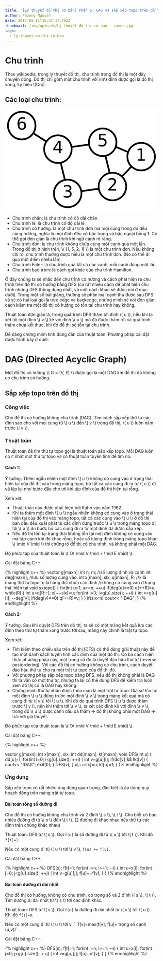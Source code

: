 ```yaml
---
title: '[Lý thuyết đồ thị cơ bản] Phần 5: DAG và sắp xếp topo trên đồ thị'
author: Phương Nguyễn
date: 2017-08-11T16:37:17.762Z
thumbnail: /img/uploads/Lý thuyết đồ thị cơ bản - cover.jpg
tags:
  - ly-thuyet-do-thi-co-ban
---
```

# Chu trình

Theo wikipedia, trong lý thuyết đồ thị, chu trình trong đồ thị là một dây chuyền đóng. Đồ thị chỉ gồm một chu trình với \\(n\\) đỉnh được gọi là đồ thị vòng, ký hiệu \\(Cn\\).

## Các loại chu trình:

![undefined](/img/uploads/ly-thuyet-do-thi-co-ban-5-1.svg)

* Chu trình chẵn: là chu trình có độ dài chẵn.
* Chu trình lẻ: là chu trình có độ dài lẻ.
* Chu trình có hướng: là một chu trình đơn mà mọi cung trong đó đều cùng hướng, nghĩa là mọi đỉnh đều có bậc trong và bậc ngoài bằng 1. Có thể gọi đơn giản là chu trình khi ngữ cảnh rõ ràng.
* Chu trình đơn: là chu trình không chứa cùng một cạnh quá một lần. Trong đồ thị ở hình trên, \\( (1, 5, 2, 1) \\) là một chu trình đơn. Nếu không chỉ rõ, chu trình thường được hiểu là một chu trình đơn. (Nó có thể đi qua một điểm nhiều lần)
* Chu trình Euler: là chu trình qua tất cả các cạnh, mỗi cạnh đúng một lần.
* Chu trình bao trùm: là cách gọi khác của chu trình Hamilton.

Ở đây chúng ta sẽ nhắc đến chu trình có hướng và cách phát hiện ra chu trình trên đồ thị có hướng bằng DFS (có rất nhiều cách để phát hiện chu trình nhưng DFS thông dụng nhất, và một cách khác sẽ được nói ở mục dưới). Trong một số bài giảng, thường sẽ phân loại cạnh thu được sau DFS và sẽ có hai loại gọi là tree edge và backedge, nhưng mình sẽ nói đơn giản cách kiểm tra một đồ thị có hướng có tồn tại chu trình hay không.

Thuật toán đơn giản là, trong quá trình DFS thăm tới đỉnh \\( u \\), nếu khi ta xét tới một đỉnh \\( v \\) kề với đỉnh \\( u \\) mà đã được thăm rồi và quá trình thăm chưa kết thúc, khi đó đồ thị sẽ tồn tại chu trình. 

Dễ dàng chứng minh tính đúng đắn của thuật toán. Phương pháp cài đặt được trình bày ở dưới.

# DAG \(Directed Acyclic Graph\)

Một đồ thị có hướng \\( G = (V, E) \\) được gọi là một DAG khi đồ thị đó không có chu trình có hướng.

## Sắp xếp topo trên đồ thị

### Công việc

Cho đồ thị có hướng không chu trình (DAG). Tìm cách sắp xếp thứ tự các đỉnh sao cho với mọi cung từ \\( u \\) đến \\( v \\) trong đồ thị, \\( u \\) luôn nằm trước \\( v \\).

### Thuật toán
Thuật toán để tìm thứ tự topo gọi là thuật toán sắp xếp topo. Mỗi DAG luôn có ít nhất một thứ tự topo và có thuật toán tuyến tính để tìm nó. 

#### Cách 1:

Ý tưởng: Thêm ngẫu nhiên một đỉnh \\( u \\) không có cung vào ở trạng thái hiện tại của đồ thị vào trong mảng topo, bỏ tất cả các cung đi ra từ \\( u \\) đi và lặp lại như bước đầu cho tới khi tập đỉnh của đồ thị hiện tại rỗng.
	
Xem xét:
* Thuật toán này được phát hiện bởi Kahn vào năm 1962.
* Khi ta thêm một đỉnh \\( u \\) ngẫu nhiên không có cung vào ở trạng thái hiện tại của đồ thị vào mảng topo, tất cả các cung vào \\( u \\) ở đồ thị ban đầu đều xuất phát từ các đỉnh đứng trước \\( u \\) trong mảng topo đi tới \\( u \\) do bước bỏ các cung đi ra từ một đỉnh đã được sắp xếp.
* Nếu đồ thị tồn tại trạng thái không tồn tại một đỉnh không có cung vào mà tập cạnh khi đó khác rỗng, hoặc số lượng đỉnh trong mảng topo khác \\( \mid V \mid \\) thì chứng tỏ đồ thị có chu trình, và không phải một DAG.

Độ phức tạp của thuật toán là \\( O( \mid V \mid + \mid E \mid) \\).
	
Cài đặt bằng C++:

{% highlight c++ %}
vector<int> g[maxn];
int n, m;                                   //số lượng đỉnh và cạnh
int deg[maxn];                              //lưu số lượng cung vào.
int x[maxn], slx, q[maxn], R;   //x là mảng thứ tự topo, q là hàng đợi chứa các đỉnh 
                                //không có cung vào ở trạng thái hiện tại
void sxtopo()
{
    for(int u=1; u<=n; ++u) if(deg[u]==0) q[++R]=u;
    while(R)
    {
        int u=q[R--];
        x[++slx]=u;
        for(int i=0; i<g[u].size(); ++i)
        {
            int v=g[u][i];
            --deg[v];
            if(deg[v]==0) q[++R]=v;
        }
    }
    if(slx<n) cout<< "!DAG";
}
{% endhighlight %}
	
#### Cách 2:

Ý tưởng: Sau khi duyệt DFS trên đồ thị, ta sẽ có một mảng kết quả lưu các đỉnh theo thứ tự thăm xong trước tới sau, mảng này chính là trật tự topo.

Xem xét: 
* Tìm kiếm theo chiều sâu trên đồ thị (DFS) có thể dùng giải thuật này để tạo một danh sách tuyến tính các đỉnh của một đồ thị. Có ba cách hiện thực phương pháp này, một trong số đó là duyệt đảo hậu thứ tự (reverse postordering). Với các đồ thị có hướng không có chu trình, cách duyệt đảo hậu thứ tự cho ra một trật tự topo của đồ thị đó.
* Với phương pháp sắp xếp topo bằng DFS, nếu đồ thị không phải là DAG thì ta vẫn có một thứ tự, nhưng ta lại có thế dùng DFS để kiểm tra luôn xem đồ thị có là DAG hay không.
* Chứng minh thứ tự nhận được thỏa mản là một trật tự topo: Giả sử tồn tại một đỉnh \\( u \\) đứng trước một đỉnh \\( v \\) trong mảng kết quả mà có cung đi từ \\( v \\) tới \\( u \\). Khi đó do quá trình DFS \\( u \\) được thăm trước \\( v \\), nên khi thăm tới \\( v \\), ta xét các đỉnh kề với đỉnh \\( v \\), trong đó \\( u \\) được đánh dấu đã thăm -> đồ thị không phải một DAG -> trái với giả thuyết.

Độ phức tạp của thuật toán là \\( O( \mid V \mid + \mid E \mid) \\).
	
Cài đặt bằng C++:

{% highlight c++ %}

vector<int> g[maxn];
int x[maxn], slx;
int dd[maxn], kt[maxn];
void DFS(int u)
{
    dd[u]=1;
    for(int i=0; i<g[u].size(); ++i)
    {
        int v=g[u][i];
        if(dd[v] && !kt[v]) 
        {
            cout<< "!DAG"; 
            exit(0);
        }
        DFS(v);
    }
    x[++slx]=u;
    kt[u]=1;
}
{% endhighlight %}

### Ứng dụng

Sắp xếp topo có rất nhiều ứng dụng quan trọng, đặc biệt là áp dụng quy hoạch động trên mảng trật tự topo.

#### Bài toán tổng số đường đi

Cho đồ thị có hướng không chu trình và 2 đỉnh \\( s \\), \\( t \\). Cho biết có bao nhiêu đường đi từ \\( s \\) đến \\( t \\). (2 đường đi khác nhau nếu thứ tự các đỉnh trên chúng khác nhau)

Thuật toán: DFS từ \\( s \\). Gọi ```f[u]``` là số đường đi từ \\( u \\) tới \\( t \\). Khi đó ```f[t]=1```.

Nếu có một cung đi từ \\( u \\) tới \\( v \\), ```f[u] += f[v]```.

Cài đặt bằng C++:

{% highlight c++ %}
DFS(s);
f[t]=1;
for(int i=n; i>=1; --i) 
{
    int u=x[i];
    for(int j=0; j<g[u].size(); ++j)
    {
        int v=g[u][j];
        f[u]+=f[v];
    }
}
{% endhighlight %}

#### Bài toán đường đi dài nhất

Cho đồ thị có hướng, không có chu trình, có trọng số và 2 đỉnh \\( s \\), \\( t \\). Tìm đường đi dài nhất từ \\( s \\) tới các đỉnh khác.

Thuật toán: DFS từ \\( s \\). Gọi ```f[u]``` là đường đi dài nhất từ \\( s \\) tới \\( u \\). Khi đó ```f[s]=0```.

Nếu có một cung đi từ \\( u \\) tới v, ```f[v]=max(f[v], f[u]+ trọng số cạnh (u,v))``.
	
Cài đặt bằng C++:

{% highlight c++ %}
DFS(s);
f[t]=1;
for(int i=n; i>=1; --i) 
{
    int u=x[i];
    for(int j=0; j<g[u].size(); ++j)
    {
        int v=g[u][j];
        f[u]+=f[v];
    }
}
{% endhighlight %}

